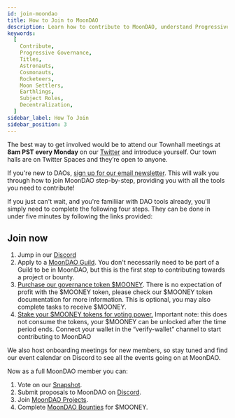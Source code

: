 ```yaml
---
id: join-moondao
title: How to Join to MoonDAO
description: Learn how to contribute to MoonDAO, understand Progressive Governance, and Titles and their Subject Roles.
keywords:
  [
    Contribute,
    Progressive Governance,
    Titles,
    Astronauts,
    Cosmonauts,
    Rocketeers,
    Moon Settlers,
    Earthlings,
    Subject Roles,
    Decentralization,
  ]
sidebar_label: How To Join
sidebar_position: 3
---
```


The best way to get involved would be to attend our Townhall meetings at **8am PST every Monday** on our [Twitter](https://twitter.com/OfficialMoonDAO) and introduce yourself. Our town halls are on Twitter Spaces and they’re open to anyone.

If you're new to DAOs, [sign up for our email newsletter](https://www.moondao.com/explore). This will walk you through how to join MoonDAO step-by-step, providing you with all the tools you need to contribute!

If you just can't wait, and you're familiiar with DAO tools already, you'll simply need to complete the following four steps. They can be done in under five minutes by following the links provided:

## Join now
1. Jump in our [Discord](https://discord.gg/RpDEtQHcPw)
2. Apply to a [MoonDAO Guild](https://moondao.com/contribute). You don't necessarily need to be part of a Guild to be in MoonDAO, but this is the first step to contributing towards a project or bounty.
3. [Purchase our governance token $MOONEY](https://app.uniswap.org/#/swap?inputCurrency=ETH&outputCurrency=0x20d4DB1946859E2Adb0e5ACC2eac58047aD41395&chain=mainnet). There is no expectation of profit with the $MOONEY token, please check our $MOONEY token documentation for more information. This is optional, you may also complete tasks to receive $MOONEY.
4. [Stake your $MOONEY tokens for voting power.](https://app.moondao.com/) Important note: this does not consume the tokens, your $MOONEY can be unlocked after the time period ends. Connect your wallet in the “verify-wallet” channel to start contributing to MoonDAO

We also host onboarding meetings for new members, so stay tuned and find our event calendar on Discord to see all the events going on at MoonDAO.

Now as a full MoonDAO member you can:
1. Vote on our [Snapshot](https://snapshot.org/#/tomoondao.eth).
2. Submit proposals to MoonDAO on [Discord](https://discord.gg/RpDEtQHcPw).
3. Join [MoonDAO Projects](https://docs.moondao.com/projects).
4. Complete [MoonDAO Bounties](https://app.dework.xyz/moondao) for $MOONEY.

